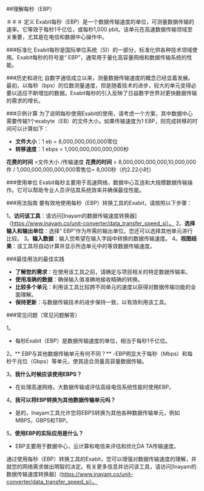 ##理解每秒（EBP）

＃＃＃ 定义
Exabit每秒（EBP）是一个数据传输速度的单位，可测量数据传输的速率。它等效于每秒1千亿位，或每秒1,000 pbit。该单元在高速数据传输领域至关重要，尤其是在电信和数据中心操作中。

###标准化
Exabit每秒是国际单位系统（SI）的一部分，标准化供各种技术领域使用。Exabit每秒的符号是“ EBP”，通常用于量化高容量网络和数据传输系统的性能。

###历史和进化
自数字通信成立以来，测量数据传输速度的概念已经显着发展。最初，以每秒（bps）的位数测量速度，但是随着技术的进步，较大的单元变得必要以适应不断增加的数据。Exabit每秒的引入反映了日益数字世界对更快数据传输的需求的增长。

###示例计算
为了说明每秒使用Exabit的使用，请考虑一个方案，其中数据中心需要传输1个exabyte（EB）的文件大小。如果传输速度为1 EBP，则完成转移的时间可以计算如下：

-  **文件大小**：1 eb = 8,000,000,000,000零位
-  **转移速度**：1 ebps = 1,000,000,000,000,000秒

**花费的时间** =文件大小 /传输速度
**花费的时间** = 8,000,000,000,000,10,000,000件 / 1,000,000,000,000,000零售位= 8,000秒（约2.22小时）

###使用单位
Exabit每秒主要用于高速网络，数据中心互连和大规模数据传输操作。它可以帮助专业人员评估其系统效率并确保最佳性能。

###用法指南
要有效地使用每秒（EBP）转换工具的Exabit，请按照以下步骤：

1。**访问该工具**：请访问[Inayam的数据传输速度转换器]（https://www.inayam.co/unit-converter/data_transfer_speed_si）。
2。**选择输入和输出单位**：选择“ EBP”作为所需的输出单位。您还可以选择其他单元进行比较。
3。**输入数据**：输入您希望在输入字段中转换的数据传输速度。
4。**视图结果**：该工具将自动计算并显示所选单元中的等效数据传输速度。

###最佳用法的最佳实践
-  **了解您的需求**：在使用该工具之前，请确定与项目相关的特定数据传输率。
-  **使用准确的数据**：确保输入值准确地接收精确的转换。
-  **比较多个单元**：利用该工具比较跨不同单元的速度以获得对数据传输功能的全面理解。
-  **保持更新**：与数据传输技术的进步保持一致，以有效利用该工具。

###常见问题（常见问题解答）

1。
- 每秒Exabit（EBP）是数据传输速度的单位，相当于每秒1千亿位。

2。** EBP与其他数据传输单元有何不同？**
-EBP明显大于每秒（Mbps）和每秒千兆位（Gbps）等单元，使其适合测量高容量数据传输。

3。**我什么时候应该使用EBPS？**
- 在处理高速网络，大数据传输或评估高级电信系统性能时使用EBP。

4。**我可以将EBP转换为其他数据传输单元吗？**
- 是的，Inayam工具允许您将EBPS转换为其他各种数据传输单元，例如MBPS，GBPS和TBP。

5。**使用EBP的实际应用是什么？**
-  EBP主要用于数据中心，云计算和电信来评估和优化DA TA传输速度。

通过使用每秒（EBP）转换工具的Exabit，您可以增强对数据传输速度的理解，并就您的网络需求做出明智的决定。有关更多信息并访问该工具，请访问[Inayam的数据传输速度转换器]（https://www.inayam.co/unit-converter/data_transfer_speed_si）。